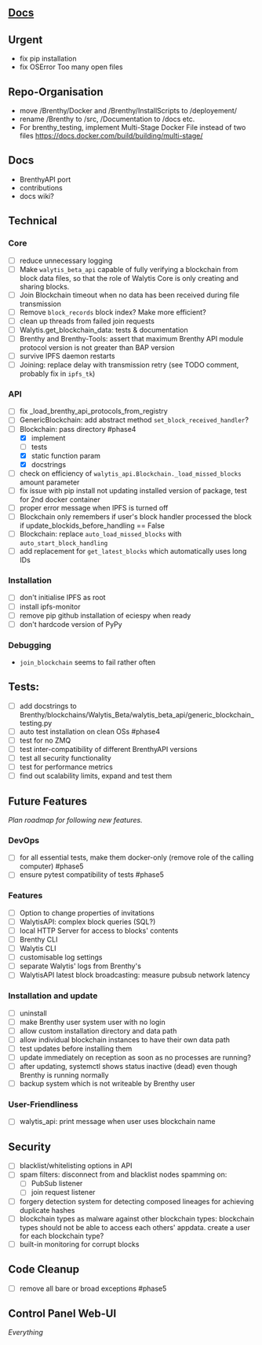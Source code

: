 ## [Docs](Documentation/DocsRoadmap.md)

## Urgent
- fix pip installation
- fix OSError Too many open files

## Repo-Organisation
- move /Brenthy/Docker and /Brenthy/InstallScripts to /deployement/
- rename /Brenthy to /src, /Documentation to /docs etc.
- For brenthy_testing, implement Multi-Stage Docker File instead of two files https://docs.docker.com/build/building/multi-stage/

## Docs
- BrenthyAPI port
- contributions
- docs wiki?

## Technical

### Core
- [ ] reduce unnecessary logging
- [ ] Make `walytis_beta_api` capable of fully verifying a blockchain from block data files, so that the role of Walytis Core is only creating and sharing blocks.
- [ ] Join Blockchain timeout when no data has been received during file transmission
- [ ] Remove `block_records` block index? Make more efficient?
- [ ] clean up threads from failed join requests
- [ ] Walytis.get_blockchain_data: tests & documentation
- [ ] Brenthy and Brenthy-Tools: assert that maximum Brenthy API module protocol version is not greater than BAP version
- [ ] survive IPFS daemon restarts
- [ ] Joining: replace delay with transmission retry (see TODO comment, probably fix in `ipfs_tk`)
### API
- [ ] fix _load_brenthy_api_protocols_from_registry
- [ ] GenericBlockchain: add abstract method `set_block_received_handler`?
- [ ] Blockchain: pass directory #phase4
  - [x] implement
  - [ ] tests
  - [x] static function param
  - [x] docstrings
- [ ] check on efficiency of `walytis_api.Blockchain._load_missed_blocks` amount parameter
- [ ] fix issue with pip install not updating installed version of package, test for 2nd docker container
- [ ] proper error message when IPFS is turned off
- [ ] Blockchain only remembers if user's block handler processed the block if update_blockids_before_handling == False
- [ ] Blockchain: replace `auto_load_missed_blocks` with `auto_start_block_handling`
- [ ] add replacement for `get_latest_blocks` which automatically uses long IDs

### Installation

- [ ] don't initialise IPFS as root
- [ ] install ipfs-monitor
- [ ] remove pip github installation of eciespy when ready
- [ ] don't hardcode version of PyPy

### Debugging
- `join_blockchain` seems to fail rather often

## Tests:

- [ ] add docstrings to Brenthy/blockchains/Walytis_Beta/walytis_beta_api/generic_blockchain_testing.py
- [ ] auto test installation on clean OSs #phase4
- [ ] test for no ZMQ
- [ ] test inter-compatibility of different BrenthyAPI versions
- [ ] test all security functionality
- [ ] test for performance metrics
- [ ] find out scalability limits, expand and test them

## Future Features

_Plan roadmap for following new features._

### DevOps

- [ ] for all essential tests, make them docker-only (remove role of the calling computer) #phase5
- [ ] ensure pytest compatibility of tests #phase5

### Features

- [ ] Option to change properties of invitations
- [ ] WalytisAPI: complex block queries (SQL?)
- [ ] local HTTP Server for access to blocks' contents
- [ ] Brenthy CLI
- [ ] Walytis CLI
- [ ] customisable log settings
- [ ] separate Walytis' logs from Brenthy's
- [ ] WalytisAPI latest block broadcasting: measure pubsub network latency

### Installation and update

- [ ] uninstall
- [ ] make Brenthy user system user with no login
- [ ] allow custom installation directory and data path
- [ ] allow individual blockchain instances to have their own data path
- [ ] test updates before installing them
- [ ] update immediately on reception as soon as no processes are running?
- [ ] after updating, systemctl shows status inactive (dead) even though Brenthy is running normally
- [ ] backup system which is not writeable by Brenthy user

### User-Friendliness

- [ ] walytis_api: print message when user uses blockchain name

## Security
- [ ] blacklist/whitelisting options in API
- [ ] spam filters: disconnect from and blacklist nodes spamming on:
  - [ ] PubSub listener
  - [ ] join request listener
- [ ] forgery detection system for detecting composed lineages for achieving duplicate hashes
- [ ] blockchain types as malware against other blockchain types: blockchain types should not be able to access each others' appdata. create a user for each blockchain type?
- [ ] built-in monitoring for corrupt blocks

## Code Cleanup

- [ ] remove all bare or broad exceptions #phase5

## Control Panel Web-UI

_Everything_
